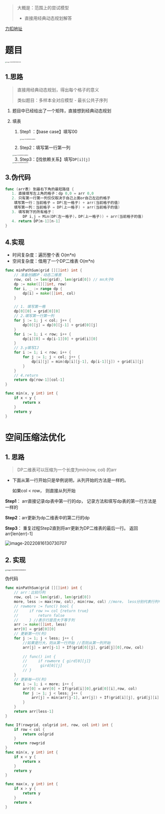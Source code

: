 



> 大概是：范围上的尝试模型
>
> - 直接用经典动态规划解答

[力扣地址](https://leetcode.cn/problems/minimum-path-sum/)





# 题目

<img src="pic/1%E7%9F%A9%E9%98%B5%E6%9C%80%E5%B0%8F%E8%B7%AF%E5%BE%84%E5%92%8C.assets/image-20220816130500045.png" alt="image-20220816130500045" style="zoom:25%;" />

## 1.思路

> 直接用经典动态规划，得出每个格子的意义
>
> 类似题目：多样本全对应模型 - 最长公共子序列

1. 题目中已经给出了一个矩阵，直接想到经典动态规划

2. 填表

    1. Step1 ：【base case】填写00

        <img src="pic/1%E7%9F%A9%E9%98%B5%E6%9C%80%E5%B0%8F%E8%B7%AF%E5%BE%84%E5%92%8C.assets/image-20220816130408876.png" alt="image-20220816130408876" style="zoom:25%;" />

    

    2. Step2：填写第一行第一列

    <img src="pic/1%E7%9F%A9%E9%98%B5%E6%9C%80%E5%B0%8F%E8%B7%AF%E5%BE%84%E5%92%8C.assets/image-20220816130436890.png" alt="image-20220816130436890" style="zoom:25%;" />

    3. Step3：【找依赖关系】填写`DP[i][j]`

    <img src="pic/1%E7%9F%A9%E9%98%B5%E6%9C%80%E5%B0%8F%E8%B7%AF%E5%BE%84%E5%92%8C.assets/image-20220816130543433.png" alt="image-20220816130543433" style="zoom: 25%;" />

    

## 3.伪代码

```go
func (arr表) 到最右下角的最短路径 {
   1. 直接填写左上角的格子：dp 0,0 = arr 0,0
   2. 只有第一行第一列仅仅取决于自己上面or自己左边的格子
   	填写第一行：当前格子 = DP(左一格子) + arr(当前格子的值)
   	填写第一列：当前格子 = DP(上一格子) + arr(当前格子的值)
   3. 填写剩下的所有格子：
  		DP i,j = Min(DP(左一格子)，DP(上一格子)) + arr(当前格子的值)
   4. return DP[m-1][n-1]
}
```



## 4.实现

- 时间复杂度：遍历整个表 O(m*n)
- 空间复杂度：借用了一个DP二维表 O(m*n)

```go
func minPathSum(grid [][]int) int {
    // 准备创建DP：动态二维表
    row, col := len(grid), len(grid[0]) // mn大于0
    dp := make([][]int, row)
    for i, _ := range dp {
        dp[i] = make([]int, col)
    }

    // 1. 填写第一格
    dp[0][0] = grid[0][0]
    // 2.填写第一行第一列
    for j := 1; j < col; j++ {
        dp[0][j] = dp[0][j-1] + grid[0][j]
    }
    for i := 1; i < row; i++ {
        dp[i][0] = dp[i-1][0] + grid[i][0]
    }
    // 3.y填写IJ
    for i := 1; i < row; i++ {
        for j := 1; j < col; j++ {
            dp[i][j] = min(dp[i][j-1], dp[i-1][j]) + grid[i][j]
        }
    }
    // 4.return 
    return dp[row-1][col-1]
}

func min(x, y int) int {
    if x < y {
        return x
    }
    return y
}
```



# 空间压缩法优化

## 1. 思路

> DP二维表可以压缩为一个长度为min(row, col) 的arr

- 下面从第一行开始只是举例说明，从列开始的方法是一样的。 

    如果col < row， 则直接从列开始

**Step1**： arr直接记录dp表中第一行的dp， 记录方法和填写dp表的第一行方法是一样的

**Step2**：arr更新为dp二维表中的第二行的dp

**Step3**： 重复过程Step2直到将arr更新为DP二维表的最后一行。 返回 arr[len(err)-1]

![image-20220816130730707](pic/1%E7%9F%A9%E9%98%B5%E6%9C%80%E5%B0%8F%E8%B7%AF%E5%BE%84%E5%92%8C.assets/image-20220816130730707.png)



## 2. 实现

<img src="pic/1%E7%9F%A9%E9%98%B5%E6%9C%80%E5%B0%8F%E8%B7%AF%E5%BE%84%E5%92%8C.assets/image-20220816130059004.png" alt="image-20220816130059004" style="zoom:33%;" />

伪代码

```go
func minPathSum(grid [][]int) int {
    // arr：比较行列
    row, col := len(grid), len(grid[0])
    more, less := max(row, col), min(row, col) //more， less分别代表行列中较大者and较小者
    // rowmore := func() bool {
    //     if row >= col {return true} 
    //         return false
    //     } //表示行是否大于等于列
    arr := make([]int, less)
    arr[0] = grid[0][0]
    // 更新第一行(列)
    for j := 1; j < less; j++ {
        //如果是行大，则从第一行开始 //否则从第一列开始
        arr[j] = arr[j-1] + If(grid[0][j], grid[j][0],row, col)
        
        // func() int { 
        //     if rowmore { gird[0][j]}  
        //      gird[0][j]
        // }
    }
    // 更新每一行(列)
    for i := 1; i < more; i++ {
        arr[0] = arr[0] + If(grid[i][0],grid[0][i],row, col)
        for j := 1; j < less; j++ {
            arr[j] = min(arr[j-1], arr[j]) + If(grid[i][j], grid[j][i],row, col)
        }
    }
    return arr[less-1]
}

func If(rowgrid, colgrid int, row, col int) int {
    if row < col {
        return colgrid
    }
    return rowgrid
}
func min(x, y int) int {
    if x < y {
        return x
    }
    return y
}

func max(x, y int) int {
    if x > y {
        return y
    }
    return x
}
```

